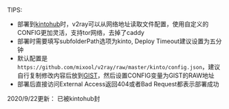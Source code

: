 TIPS:
* 部署到[kintohub](https://app.kintohub.com/login)时，v2ray可以从网络地址读取文件配置，使用自定义的CONFIG更加灵活，支持tor网络，去掉了caddy
* 部署时需要填写subfolderPath选项为kinto, Deploy Timeout建议设置为五分钟
* 默认配置是`https://github.com/mixool/v2ray/raw/master/kinto/config.json`，建议自行复制修改内容后放到[GIST](https://gist.github.com/)，然后设置CONFIG变量为GIST的RAW地址
* 部署后直接访问External Access返回404或者Bad Request都表示部署成功

2020/9/22更新： 已被kintohub封
